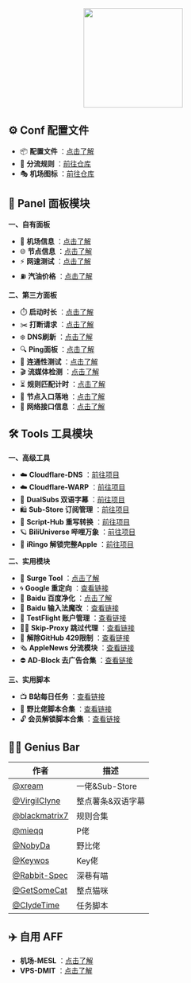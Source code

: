 <div align="center">
 <img src="https://raw.githubusercontent.com/cc63/Surge/main/Module/Surge.png" width="200">
</div>

## ⚙️ Conf 配置文件
-  📦 **配置文件** ：[点击了解](https://github.com/cc63/Surge/tree/main/Conf)
-  🚢 **分流规则** ：[前往仓库](https://github.com/blackmatrix7/ios_rule_script/tree/master/rule/Surge)
-  🎭 **机场图标** ：[前往仓库](https://github.com/cc63/ICON)


## 🌠 Panel 面板模块

**一、自有面板**
- 🚁 **机场信息** ：[点击了解](https://github.com/cc63/Surge/tree/main/Module/Panel/Sub-info)
- 🌐 **节点信息** ：[点击了解](https://github.com/cc63/Surge/tree/main/Module/Panel/IP-info)
- ⚡️ **网速测试** ：[点击了解](https://github.com/cc63/Surge/tree/main/Module/Panel/Speed)
- ⛽ **汽油价格** ：[点击了解](https://github.com/cc63/Surge/tree/main/Module/Panel/QiYou)

**二、第三方面板**
- ⏱️ **启动时长** ：[点击了解](https://github.com/Rabbit-Spec/Surge/tree/Master/Module/Panel/Surge-Pro)
- ✂️ **打断请求** ：[点击了解](https://github.com/cc63/Surge/tree/main/Module/Panel/Cut)
- ❄️ **DNS刷新** ：[点击了解](https://github.com/Rabbit-Spec/Surge/tree/Master/Module/Panel/Flush-DNS)
- 🔍 **Ping面板** ：[点击了解](https://github.com/Keywos/rule/tree/main/script/ping)
- 🎯 **连通性测试** ：[点击了解](https://github.com/cc63/Surge/tree/main/Module/Panel/Connectivity_Test)
- 🎬️ **流媒体检测** ：[点击了解](https://github.com/Rabbit-Spec/Surge/tree/Master/Module/Panel/Stream-All)
- ⏳ **规则匹配计时** ：[点击了解](https://github.com/cc63/Surge/tree/main/Module/Panel/MatchTime)
- 🪩 **节点入口落地** ：[点击了解](https://github.com/cc63/Surge/tree/main/Module/Panel/Net-X)
- 🛜 **网络接口信息** ：[点击了解](https://github.com/cc63/Surge/tree/main/Module/Panel/interface-info)



## 🛠️ Tools 工具模块

**一、高级工具**

- ☁️ **Cloudflare-DNS** ：[前往项目](https://github.com/VirgilClyne/Cloudflare/wiki/☁-Cloudflare:-🇩-DNS)
- ☁️ **Cloudflare-WARP** ：[前往项目](https://github.com/VirgilClyne/Cloudflare/wiki/☁-Cloudflare:-1%EF%B8%8F⃣-1.1.1.1-with-WARP)
- 🍿️ **DualSubs 双语字幕** ：[前往项目](https://dualsubs.github.io/)
- 🛍️ **Sub-Store 订阅管理** ：[前往项目](https://github.com/sub-store-org/Sub-Store/tree/master/config)
- 📝 **Script-Hub 重写转换** ：[前往项目](https://github.com/Script-Hub-Org/Script-Hub)
- 🪐 **BiliUniverse 哔哩万象** ：[前往项目](https://biliuniverse.io/)
- 🍎 **iRingo 解锁完整Apple** ：[前往项目](https://nsringo.github.io/)


**二、实用模块**

- 🧰 **Surge Tool** ：[点击了解](https://github.com/Keywos/rule/tree/main/script/st)
- 🌀 **Google 重定向** ：[查看链接](https://raw.githubusercontent.com/cc63/Surge/main/Module/Spec/Google_Rewrite.sgmodule)
- 🌝 **Baidu 百度净化** ：[点击了解](https://github.com/Keywos/rule/tree/main/script/baidu_index)
- 🌝 **Baidu 输入法魔改** ：[查看链接](https://raw.githubusercontent.com/xream/scripts/main/surge/modules/baidu_input_enhanced/baidu_input_enhanced.sgmodule)
- 🛟 **TestFlight 账户管理** ：[查看链接](https://raw.githubusercontent.com/NobyDa/Script/master/Surge/Module/TestFlightAccount.sgmodule)
- 🏄‍♂️ **Skip-Proxy 跳过代理** ：[查看链接](https://raw.githubusercontent.com/mieqq/mieqq/master/skip-proxy-lists.sgmodule)
- 🔐 **解除GitHub 429限制** ：[查看链接](https://raw.githubusercontent.com/cc63/Surge/main/Module/Spec/429.sgmodule)
- 🗞️ **AppleNews 分流模块** ：[查看链接](https://raw.githubusercontent.com/cc63/Surge/main/Module/Spec/News.sgmodule)
- ⛔️ **AD-Block 去广告合集** ：[查看链接](https://raw.githubusercontent.com/blackmatrix7/ios_rule_script/master/rewrite/Surge/AdvertisingLite/AdvertisingLite_Mock.sgmodule)

 **三、实用脚本**
- 📺 **B站每日任务** ：[查看链接](https://raw.githubusercontent.com/ClydeTime/BiliBili/main/modules/BiliBiliDailyBonus.sgmodule)
- 💼 **野比佬脚本合集** ：[查看链接](https://github.com/NobyDa/Script/tree/master/Surge/Module)
- 🔓 **会员解锁脚本合集** ：[查看链接](https://github.com/deezertidal/Surge_Module)


## 🧑‍💻 Genius Bar
| 作者         |  描述          |
|-------------|-------------------|
| [@xream](https://github.com/xream/scripts/tree/main/surge/modules)  | 一佬&Sub-Store |
| [@VirgilClyne](https://github.com/VirgilClyne)  | 整点薯条&双语字幕  |
| [@blackmatrix7](https://github.com/blackmatrix7/ios_rule_script/tree/master/rule/Surge)  | 规则合集 |
| [@mieqq](https://github.com/mieqq/mieqq)  | P佬  |
| [@NobyDa](https://github.com/NobyDa/Script)  | 野比佬  |
| [@Keywos](https://github.com/Keywos/rule/tree/main/script)  | Key佬  |
| [@Rabbit-Spec](https://github.com/Rabbit-Spec/Surge)  | 深巷有喵  |
| [@GetSomeCat](https://github.com/getsomecat/GetSomeCats/tree/Surge/modules)  | 整点猫咪  |
| [@ClydeTime](https://github.com/ClydeTime)  | 任务脚本  |

## ✈️ 自用 AFF

- **机场-MESL** ：[点击了解](https://in.mesl.cloud/#/register?code=ew06hQ6A)
- **VPS-DMIT** ：[点击了解](https://www.dmit.io/aff.php?aff=11797)
